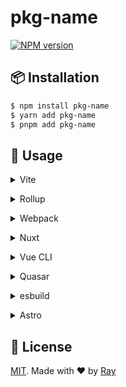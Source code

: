 # pkg-name

[![NPM version](https://img.shields.io/npm/v/pkg-name?color=a1b858&label=)](https://www.npmjs.com/package/pkg-name)

## 📦 Installation

```bash
$ npm install pkg-name
$ yarn add pkg-name
$ pnpm add pkg-name
```

## 🚀 Usage

<details>
<summary>Vite</summary><br>

```ts
// vite.config.ts
import PkgName from "pkg-name/vite";

export default defineConfig({
  plugins: [
    PkgName({
      /* options */
    }),
  ],
});
```

<br></details>

<details>
<summary>Rollup</summary><br>

```ts
// rollup.config.js
import PkgName from "pkg-name/rollup";

export default {
  plugins: [
    PkgName({
      /* options */
    }),
    // other plugins
  ],
};
```

<br></details>


<details>
<summary>Webpack</summary><br>

```ts
// webpack.config.js
module.exports = {
  /* ... */
  plugins: [
    require("pkg-name/webpack")({
      /* options */
    }),
  ],
};
```

<br></details>

<details>
<summary>Nuxt</summary><br>

```ts
// nuxt.config.ts
export default defineNuxtConfig({
  modules: ["pkg-name/nuxt"],
});
```

<br></details>

<details>
<summary>Vue CLI</summary><br>

```ts
// vue.config.js
module.exports = {
  configureWebpack: {
    plugins: [
      require("pkg-name/webpack")({
        /* options */
      }),
    ],
  },
};
```

<br></details>

<details>
<summary>Quasar</summary><br>

```ts
// quasar.conf.js [Vite]
module.exports = {
  vitePlugins: [
    [
      "pkg-name/vite",
      {
        /* options */
      },
    ],
  ],
};
```

```ts
// quasar.conf.js [Webpack]
const PkgNamePlugin = require("pkg-name/webpack");

module.exports = {
  build: {
    chainWebpack(chain) {
      chain.plugin("pkg-name").use(
        PkgNamePlugin({
          /* options */
        }),
      );
    },
  },
};
```

<br></details>

<details>
<summary>esbuild</summary><br>

```ts
// esbuild.config.js
import { build } from "esbuild";

build({
  /* ... */
  plugins: [
    require("pkg-name/esbuild")({
      /* options */
    }),
  ],
});
```

<br></details>


<details>
<summary>Astro</summary><br>

```ts
// astro.config.mjs
import PkgName from "pkg-name/astro";

export default defineConfig({
  integrations: [
    PkgName({
      /* options */
    }),
  ],
});
```

<br></details>

## 📝 License

[MIT](./LICENSE). Made with ❤️ by [Ray](https://github.com/so1ve)
